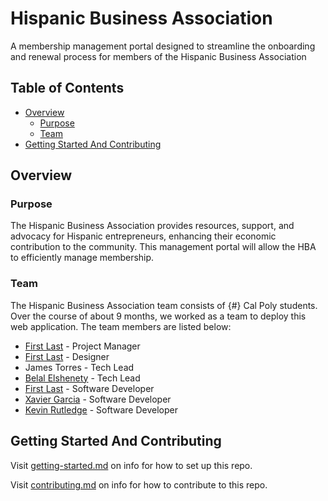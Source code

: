 # Hispanic Business Association

A membership management portal designed to streamline the onboarding and renewal process for members of the Hispanic Business Association

## Table of Contents

- [Overview](#overview)
  - [Purpose](#purpose)
  - [Team](#team)
- [Getting Started And Contributing](#getting-started-and-contributing)

## Overview

### Purpose

The Hispanic Business Association provides resources, support, and advocacy for Hispanic entrepreneurs, enhancing their economic contribution to the community. This management portal will allow the HBA to efficiently manage membership.

### Team

The Hispanic Business Association team consists of {#} Cal Poly students. Over the course of about 9 months, we worked as a team to deploy this web application. The team members are listed below:

- [First Last](https://www.linkedin.com/) - Project Manager
- [First Last](https://www.linkedin.com/) - Designer
- James Torres - Tech Lead
- [Belal Elshenety](https://www.linkedin.com/in/belal-elshenety) - Tech Lead
- [First Last](https://www.linkedin.com/) - Software Developer
- [Xavier Garcia](https://www.linkedin.com/in/xavier-a-garcia/) - Software Developer
- [Kevin Rutledge](https://www.linkedin.com/in/kevinrutledge89/) - Software Developer

## Getting Started And Contributing

Visit [getting-started.md](docs/getting-started.md) on info for how to set up this repo.

Visit [contributing.md](docs/contributing.md) on info for how to contribute to this repo.
